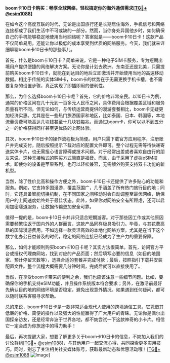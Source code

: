 **boom卡10日卡购买：畅享全球网络，轻松搞定你的海外通信需求[[TG💪+ @esim1088](https://t.me/s/esim1088)]**

在如今这个高度互联的时代，无论是出国旅行还是长期居住海外，手机信号和网络连接都成了我们生活中不可或缺的一部分。然而，当你身处异国他乡时，如何确保自己的手机能够稳定地使用当地网络呢？答案就是——boom卡10日卡！这款产品不仅简单易用，还能让你以极低的成本享受到优质的网络服务。今天，我们就来详细聊聊boom卡10日卡的那些事儿。

首先，什么是boom卡10日卡？简单来说，它是一种电子SIM卡服务，专为短期出境用户提供便捷的网络解决方案。无论你是计划去欧洲、东南亚还是北美，只需提前购买boom卡10日卡，就能在到达目的地后立即激活并开始使用当地的高速移动数据。相比于传统的实体SIM卡，boom卡的优势在于无需更换手机卡槽，也不需要复杂的设置步骤，真正实现了即插即用的便利性。

那么，为什么选择boom卡10日卡呢？首先，它的价格非常亲民。以10日卡为例，通常的价格区间在几十元到一百多元人民币之间，具体费用会根据覆盖区域和服务质量有所不同。但无论如何，与传统运营商提供的漫游套餐相比，boom卡无疑更加经济实惠。尤其是在一些热门旅游国家和地区，比如泰国、日本、韩国等，本地流量资费可能高达几块钱甚至十几块钱每兆，而通过boom卡，你可以以不到五分之一的价格获得同样甚至更优质的上网体验。

其次，boom卡10日卡的操作流程极为简便。用户只需下载官方应用程序，注册账户并完成支付，随后按照提示下载对应的配置文件即可。整个过程无需等待快递寄送实体卡片，也无需担心语言障碍或技术问题。对于经常出差或者喜欢自由行的朋友来说，这种无接触式的购买方式简直是福音。而且，由于采用了虚拟eSIM技术，即使你的设备是苹果系列，也可以轻松兼容，无需额外购买支持双卡功能的新机型。

当然，除了性价比高和操作方便之外，boom卡10日卡还提供了许多贴心的功能和服务。例如，它支持多国漫游，覆盖范围广，几乎涵盖了所有热门旅行目的地；同时，它还具备智能切换机制，在不同国家之间移动时会自动调整至最优网络，确保用户的上网速度始终处于最佳状态。此外，如果你对网络安全有所顾虑，还可以启用加密隧道服务，让数据传输更加安全可靠。

值得一提的是，boom卡10日卡并非只适合短期游客。对于那些因工作或其他原因需要频繁往返于国内外的人群而言，这款产品同样极具吸引力。毕竟，与其花费高昂的国际漫游费用，不如选择一款灵活高效的本地化网络方案。尤其是在当下这个数字化办公日益普及的时代，稳定的网络连接已经成为了生产力的重要保障。

那么，如何才能顺利购买boom卡10日卡呢？其实方法很简单。首先，访问官方平台或授权代理商网站，找到对应的产品页面；然后填写必要的信息（如目的地国家、预计停留天数等），选择合适的套餐并完成付款；最后，按照指引下载并安装配置文件。整个流程大概需要几分钟时间，完成后就可以直接使用了。

当然，在享受boom卡带来的便利之余，我们也应该注意一些细节问题。比如，要确保你的手机支持eSIM功能，并且操作系统版本符合要求；另外，在激活前最好先确认目的地的网络环境是否稳定，避免出现意外情况。如果遇到任何疑问，都可以随时联系客服寻求帮助。

总的来说，boom卡10日卡是一款非常适合现代人使用的跨境通信工具。它凭借其低廉的价格、简便的操作以及强大的性能赢得了广大用户的青睐。无论你是偶尔出国探亲访友，还是经常奔波于世界各地，都不妨尝试一下这款神奇的小卡片。相信它一定会成为你旅途中的得力助手！

最后，再次提醒大家，想要了解更多关于boom卡10日卡的信息，不妨加入我们的讨论群组[[TG💪+ @esim1088](https://t.me/s/esim1088)]，与其他用户一起交流心得，共同探索更多实用技巧。同时，别忘了关注相关社交媒体账号，获取最新动态和优惠活动哦！[[TG💪+ @esim1088](https://t.me/s/esim1088) ![Image](https://i.postimg.cc/4NQfJmqS/Snipaste-2025-05-13-00-14-12.png)]